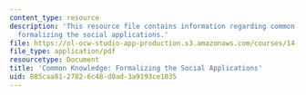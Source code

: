 ```yaml
---
content_type: resource
description: 'This resource file contains information regarding common knowledge:
  formalizing the social applications.'
file: https://ol-ocw-studio-app-production.s3.amazonaws.com/courses/14-11-insights-from-game-theory-into-social-behavior-fall-2013/885caa8127826c48d0ad3a9193ce1035_MIT14_11F13_Com_Know_App.pdf
file_type: application/pdf
resourcetype: Document
title: 'Common Knowledge: Formalizing the Social Applications'
uid: 885caa81-2782-6c48-d0ad-3a9193ce1035
---
```

